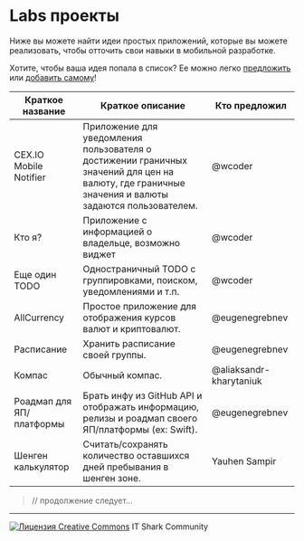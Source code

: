 # Labs проекты

Ниже вы можете найти идеи простых приложений, которые вы можете реализовать, чтобы отточить свои навыки в мобильной разработке.

Хотите, чтобы ваша идея попала в список? Ее можно легко [предложить](https://github.com/it-shark-pro/mobile-school/issues/new) или [добавить самому](https://github.com/it-shark-pro/mobile-school/edit/master/LabsProjects.md)!

| Краткое название | Краткое описание | Кто предложил |
----------|----------|-----------
CEX.IO Mobile Notifier | Приложение для уведомления пользователя о достижении граничных значений для цен на валюту, где граничные значения и валюты задаются пользователем. | @wcoder
Кто я? | Приложение с информацией о владельце, возможно виджет | @wcoder |
Еще один TODO | Одностраничный TODO с группировками, поиском, уведомлениями и т.п. | @wcoder
AllCurrency | Простое приложение для отображения курсов валют и криптовалют. | @eugenegrebnev
Расписание | Хранить расписание своей группы. | @eugenegrebnev
Компас | Обычный компас. | @aliaksandr-kharytaniuk
Роадмап для ЯП/платформы | Брать инфу из GitHub API и отображать информацию, релизы и роадмап своего ЯП/платформы (ex: Swift). | @eugenegrebnev
Шенген калькулятор | Считать/сохранять количество оставшихся дней пребывания в шенген зоне. | Yauhen Sampir

>// продолжение следует...

---
[![Лицензия Creative Commons](https://i.creativecommons.org/l/by/4.0/80x15.png)](http://creativecommons.org/licenses/by/4.0/) IT Shark Community
